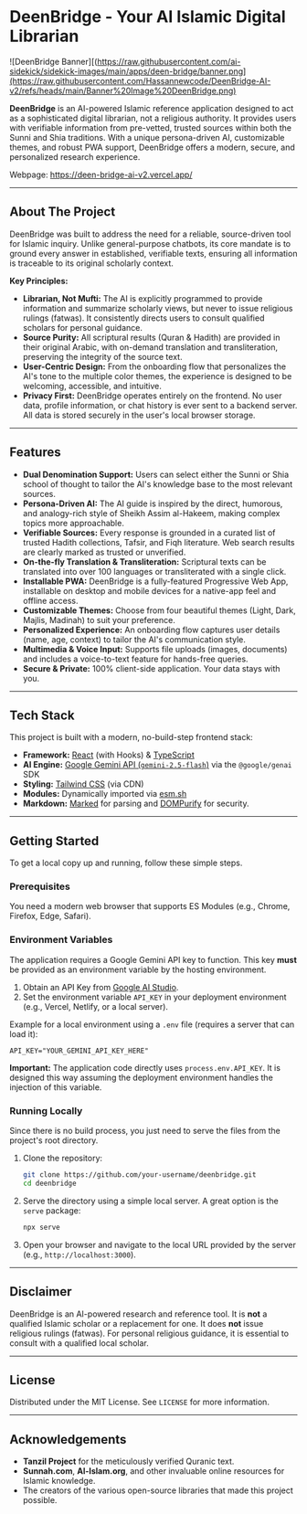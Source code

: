
# DeenBridge - Your AI Islamic Digital Librarian

![DeenBridge Banner][(https://raw.githubusercontent.com/ai-sidekick/sidekick-images/main/apps/deen-bridge/banner.png](https://raw.githubusercontent.com/Hassannewcode/DeenBridge-AI-v2/refs/heads/main/Banner%20Image%20DeenBridge.png)

**DeenBridge** is an AI-powered Islamic reference application designed to act as a sophisticated digital librarian, not a religious authority. It provides users with verifiable information from pre-vetted, trusted sources within both the Sunni and Shia traditions. With a unique persona-driven AI, customizable themes, and robust PWA support, DeenBridge offers a modern, secure, and personalized research experience.


Webpage: https://deen-bridge-ai-v2.vercel.app/

---

## About The Project

DeenBridge was built to address the need for a reliable, source-driven tool for Islamic inquiry. Unlike general-purpose chatbots, its core mandate is to ground every answer in established, verifiable texts, ensuring all information is traceable to its original scholarly context.

**Key Principles:**

*   **Librarian, Not Mufti:** The AI is explicitly programmed to provide information and summarize scholarly views, but never to issue religious rulings (fatwas). It consistently directs users to consult qualified scholars for personal guidance.
*   **Source Purity:** All scriptural results (Quran & Hadith) are provided in their original Arabic, with on-demand translation and transliteration, preserving the integrity of the source text.
*   **User-Centric Design:** From the onboarding flow that personalizes the AI's tone to the multiple color themes, the experience is designed to be welcoming, accessible, and intuitive.
*   **Privacy First:** DeenBridge operates entirely on the frontend. No user data, profile information, or chat history is ever sent to a backend server. All data is stored securely in the user's local browser storage.

---

## Features

*   **Dual Denomination Support:** Users can select either the Sunni or Shia school of thought to tailor the AI's knowledge base to the most relevant sources.
*   **Persona-Driven AI:** The AI guide is inspired by the direct, humorous, and analogy-rich style of Sheikh Assim al-Hakeem, making complex topics more approachable.
*   **Verifiable Sources:** Every response is grounded in a curated list of trusted Hadith collections, Tafsir, and Fiqh literature. Web search results are clearly marked as trusted or unverified.
*   **On-the-fly Translation & Transliteration:** Scriptural texts can be translated into over 100 languages or transliterated with a single click.
*   **Installable PWA:** DeenBridge is a fully-featured Progressive Web App, installable on desktop and mobile devices for a native-app feel and offline access.
*   **Customizable Themes:** Choose from four beautiful themes (Light, Dark, Majlis, Madinah) to suit your preference.
*   **Personalized Experience:** An onboarding flow captures user details (name, age, context) to tailor the AI's communication style.
*   **Multimedia & Voice Input:** Supports file uploads (images, documents) and includes a voice-to-text feature for hands-free queries.
*   **Secure & Private:** 100% client-side application. Your data stays with you.

---

## Tech Stack

This project is built with a modern, no-build-step frontend stack:

*   **Framework:** [React](https://reactjs.org/) (with Hooks) & [TypeScript](https://www.typescriptlang.org/)
*   **AI Engine:** [Google Gemini API (`gemini-2.5-flash`)](https://ai.google.dev/) via the `@google/genai` SDK
*   **Styling:** [Tailwind CSS](https://tailwindcss.com/) (via CDN)
*   **Modules:** Dynamically imported via [esm.sh](https://esm.sh/)
*   **Markdown:** [Marked](https://marked.js.org/) for parsing and [DOMPurify](https://github.com/cure53/DOMPurify) for security.

---

## Getting Started

To get a local copy up and running, follow these simple steps.

### Prerequisites

You need a modern web browser that supports ES Modules (e.g., Chrome, Firefox, Edge, Safari).

### Environment Variables

The application requires a Google Gemini API key to function. This key **must** be provided as an environment variable by the hosting environment.

1.  Obtain an API Key from [Google AI Studio](https://aistudio.google.com/app/apikey).
2.  Set the environment variable `API_KEY` in your deployment environment (e.g., Vercel, Netlify, or a local server).

   Example for a local environment using a `.env` file (requires a server that can load it):
   ```
   API_KEY="YOUR_GEMINI_API_KEY_HERE"
   ```

**Important:** The application code directly uses `process.env.API_KEY`. It is designed this way assuming the deployment environment handles the injection of this variable.

### Running Locally

Since there is no build process, you just need to serve the files from the project's root directory.

1.  Clone the repository:
    ```sh
    git clone https://github.com/your-username/deenbridge.git
    cd deenbridge
    ```
2.  Serve the directory using a simple local server. A great option is the `serve` package:
    ```sh
    npx serve
    ```
3.  Open your browser and navigate to the local URL provided by the server (e.g., `http://localhost:3000`).

---
## Disclaimer

DeenBridge is an AI-powered research and reference tool. It is **not** a qualified Islamic scholar or a replacement for one. It does **not** issue religious rulings (fatwas). For personal religious guidance, it is essential to consult with a qualified local scholar.

---

## License

Distributed under the MIT License. See `LICENSE` for more information.

---

## Acknowledgements

*   **Tanzil Project** for the meticulously verified Quranic text.
*   **Sunnah.com**, **Al-Islam.org**, and other invaluable online resources for Islamic knowledge.
*   The creators of the various open-source libraries that made this project possible.

